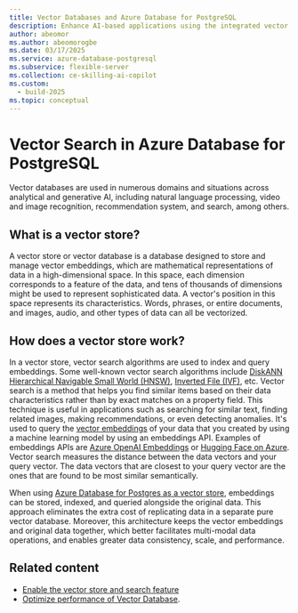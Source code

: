 ```yaml
---
title: Vector Databases and Azure Database for PostgreSQL
description: Enhance AI-based applications using the integrated vector store functionality in Azure Database for PostgreSQL
author: abeomor
ms.author: abeomorogbe
ms.date: 03/17/2025
ms.service: azure-database-postgresql
ms.subservice: flexible-server
ms.collection: ce-skilling-ai-copilot
ms.custom:
  - build-2025
ms.topic: conceptual
---
```


# Vector Search in Azure Database for PostgreSQL

Vector databases are used in numerous domains and situations across analytical and generative AI, including natural language processing, video and image recognition, recommendation system, and search, among others.

## What is a vector store?

A vector store or vector database is a database designed to store and manage vector embeddings, which are mathematical representations of data in a high-dimensional space. In this space, each dimension corresponds to a feature of the data, and tens of thousands of dimensions might be used to represent sophisticated data. A vector's position in this space represents its characteristics. Words, phrases, or entire documents, and images, audio, and other types of data can all be vectorized.

## How does a vector store work?

In a vector store, vector search algorithms are used to index and query embeddings. Some well-known vector search algorithms include [DiskANN](how-to-optimize-performance-pgvector.md#disk-approximate-nearest-neighbor-diskann) [Hierarchical Navigable Small World (HNSW)](how-to-optimize-performance-pgvector.md#hierarchical-navigable-small-worlds-hnsw), [Inverted File (IVF)](how-to-optimize-performance-pgvector.md#inverted-file-with-flat-compression-ivvflat), etc. Vector search is a method that helps you find similar items based on their data characteristics rather than by exact matches on a property field. This technique is useful in applications such as searching for similar text, finding related images, making recommendations, or even detecting anomalies. It's used to query the [vector embeddings](/azure/ai-services/openai/concepts/understand-embeddings) of your data that you created by using a machine learning model by using an embeddings API. Examples of embeddings APIs are [Azure OpenAI Embeddings](/azure/ai-services/openai/how-to/embeddings) or [Hugging Face on Azure](https://azure.microsoft.com/solutions/hugging-face-on-azure/). Vector search measures the distance between the data vectors and your query vector. The data vectors that are closest to your query vector are the ones that are found to be most similar semantically.

When using [Azure Database for Postgres as a vector store](how-to-use-pgvector.md), embeddings can be stored, indexed, and queried alongside the original data. This approach eliminates the extra cost of replicating data in a separate pure vector database. Moreover, this architecture keeps the vector embeddings and original data together, which better facilitates multi-modal data operations, and enables greater data consistency, scale, and performance.


## Related content
- [Enable the vector store and search feature](how-to-use-pgvector.md)
- [Optimize performance of Vector Database](how-to-optimize-performance-pgvector.md).
